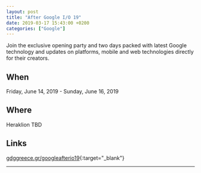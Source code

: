 ```yaml
---
layout: post
title: "After Google I/O 19"
date: 2019-03-17 15:43:00 +0200
categories: ["Google"]
---
```


Join the exclusive opening party and two days packed with latest Google technology and updates on platforms, mobile and web technologies directly for their creators.

## When
Friday, June 14, 2019 - Sunday, June 16, 2019

## Where
Heraklion TBD

## Links
[gdggreece.gr/googleafterio19](https://gdggreece.gr/googleafterio19/){:target="_blank"}

---
